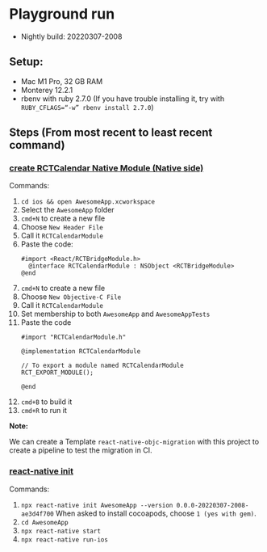 # Playground run
- Nightly build: 20220307-2008

## Setup:
* Mac M1 Pro, 32 GB RAM
* Monterey 12.2.1
* rbenv with ruby 2.7.0 (If you have trouble installing it, try with `RUBY_CFLAGS=“-w” rbenv install 2.7.0`)


## Steps (From most recent to least recent command)

### [create RCTCalendar Native Module (Native side)]()
Commands:
1. `cd ios && open AwesomeApp.xcworkspace`
1. Select the `AwesomeApp` folder
1. `cmd+N` to create a new file
1. Choose `New Header File`
1. Call it `RCTCalendarModule`
1. Paste the code:
   ```obj-c
   #import <React/RCTBridgeModule.h>
     @interface RCTCalendarModule : NSObject <RCTBridgeModule>
   @end
   ```
1. `cmd+N` to create a new file
1. Choose `New Objective-C File`
1. Call it `RCTCalendarModule`
1. Set membership to both `AwesomeApp` and `AwesomeAppTests`
1. Paste the code
    ```obj-c
    #import "RCTCalendarModule.h"

    @implementation RCTCalendarModule

    // To export a module named RCTCalendarModule
    RCT_EXPORT_MODULE();

    @end
    ```
1. `cmd+B` to build it
1. `cmd+R` to run it

**Note:**

We can create a Template `react-native-objc-migration` with this project to create a pipeline to test the migration in CI.

### [react-native init](4c38d7e)
Commands:
1. `npx react-native init AwesomeApp --version 0.0.0-20220307-2008-ae3d4f700` When asked to install cocoapods, choose `1 (yes with gem)`.
1. `cd AwesomeApp`
1. `npx react-native start`
1. `npx react-native run-ios`
